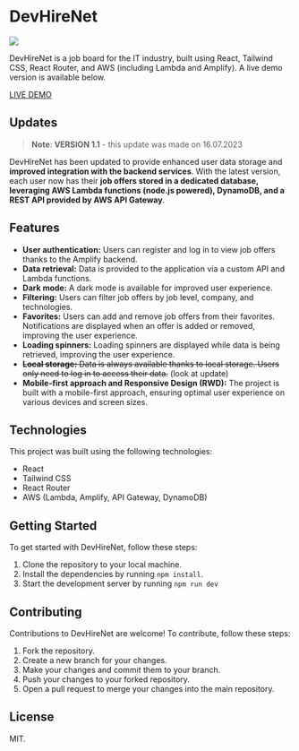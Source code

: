 # DevHireNet

<p align="center">

   <a href="https://deviceframes.com/templates/iphone-13"> <img src = "https://github.com/bilecky/devhirenet/assets/51762310/8119360c-505e-47dc-8b0d-e00359c10278"></a>
 
</p>

DevHireNet is a job board for the IT industry, built using React, Tailwind CSS, React Router, and AWS (including Lambda and Amplify). A live demo version is available below.

 [LIVE DEMO](https://bilecky.github.io/devhirenet/)

## Updates 

> **Note**: **VERSION 1.1** -  this update was made on 16.07.2023

DevHireNet has been updated to provide enhanced user data storage and **improved integration with the backend services**. With the latest version, each user now has their **job offers stored in a dedicated database, leveraging AWS Lambda functions (node.js powered), DynamoDB, and a REST API provided by AWS API Gateway**.

## Features

- **User authentication:** Users can register and log in to view job offers thanks to the Amplify backend.
- **Data retrieval:** Data is provided to the application via a custom API and Lambda functions.
- **Dark mode:** A dark mode is available for improved user experience.
- **Filtering:** Users can filter job offers by job level, company, and technologies.
- **Favorites:** Users can add and remove job offers from their favorites. Notifications are displayed when an offer is added or removed, improving the user experience.
- **Loading spinners:** Loading spinners are displayed while data is being retrieved, improving the user experience.
- ~~**Local storage:** Data is always available thanks to local storage. Users only need to log in to access their data.~~ (look at update)
- **Mobile-first approach and Responsive Design (RWD):** The project is built with a mobile-first approach, ensuring optimal user experience on various devices and screen sizes.

## Technologies

This project was built using the following technologies:
- React
- Tailwind CSS
- React Router
- AWS (Lambda, Amplify, API Gateway, DynamoDB)

## Getting Started

To get started with DevHireNet, follow these steps:

1. Clone the repository to your local machine.
2. Install the dependencies by running `npm install`.
3. Start the development server by running `npm run dev`

## Contributing

Contributions to DevHireNet are welcome! To contribute, follow these steps:

1. Fork the repository.
2. Create a new branch for your changes.
3. Make your changes and commit them to your branch.
4. Push your changes to your forked repository.
5. Open a pull request to merge your changes into the main repository.

## License

MIT.
